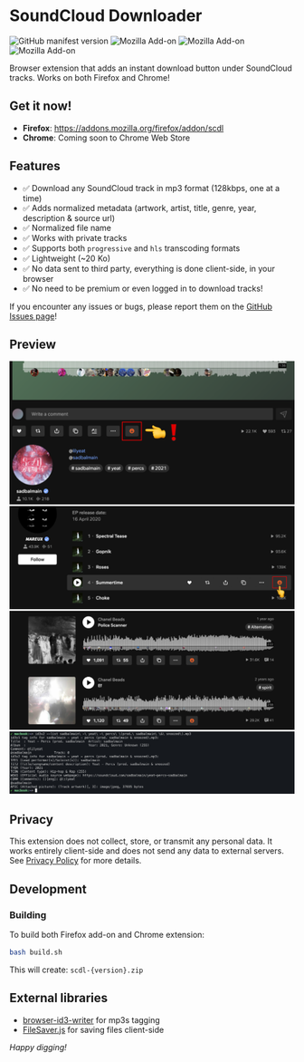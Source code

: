 # SoundCloud Downloader

![GitHub manifest version](https://img.shields.io/github/manifest-json/v/nyo/scdl/main)
![Mozilla Add-on](https://img.shields.io/amo/v/scdl)
![Mozilla Add-on](https://img.shields.io/amo/users/scdl)
![Mozilla Add-on](https://img.shields.io/amo/stars/scdl)

Browser extension that adds an instant download button under SoundCloud tracks. Works on both Firefox and Chrome!

## Get it now!

- **Firefox**: https://addons.mozilla.org/firefox/addon/scdl
- **Chrome**: Coming soon to Chrome Web Store

## Features

- ✅ Download any SoundCloud track in mp3 format (128kbps, one at a time)
- ✅ Adds normalized metadata (artwork, artist, title, genre, year, description & source url)
- ✅ Normalized file name
- ✅ Works with private tracks
- ✅ Supports both `progressive` and `hls` transcoding formats
- ✅ Lightweight (~20 Ko)
- ✅ No data sent to third party, everything is done client-side, in your browser
- ✅ No need to be premium or even logged in to download tracks!

If you encounter any issues or bugs, please report them on the [GitHub Issues page](https://github.com/nyo/scdl/issues)!

## Preview

![download button on track page preview image](assets/firefox/preview-1.png)
![download button in album tracklist view preview image](assets/firefox/preview-2.png)
![download button in search view preview image](assets/firefox/preview-3.png)
![id3 tags metadata preview image](assets/firefox/preview-4.png)

## Privacy

This extension does not collect, store, or transmit any personal data. It works entirely client-side and does not send any data to external servers. See [Privacy Policy](PRIVACY.md) for more details.

## Development

### Building

To build both Firefox add-on and Chrome extension:

```bash
bash build.sh
```

This will create: `scdl-{version}.zip`

## External libraries

- [browser-id3-writer](https://github.com/egoroof/browser-id3-writer) for mp3s tagging
- [FileSaver.js](https://github.com/eligrey/FileSaver.js) for saving files client-side

_Happy digging!_
